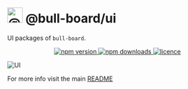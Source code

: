 # <img alt="@bull-board" src="https://raw.githubusercontent.com/felixmosh/bull-board/master/packages/ui/src/static/images/logo.svg" width="35px" /> @bull-board/ui 

UI packages of `bull-board`.

<p align="center">
  <a href="https://www.npmjs.com/package/@bull-board/ui">
    <img alt="npm version" src="https://img.shields.io/npm/v/@bull-board/ui">
  </a>
  <a href="https://www.npmjs.com/package/bull-board">
    <img alt="npm downloads" src="https://img.shields.io/npm/dw/bull-board">
  </a>
  <a href="https://github.com/vcapretz/bull-board/blob/master/LICENSE">
    <img alt="licence" src="https://img.shields.io/github/license/vcapretz/bull-board">
  </a>
<p>

![UI](https://raw.githubusercontent.com/felixmosh/bull-board/master/screenshots/dashboard.png)

For more info visit the main [README](https://github.com/felixmosh/bull-board#readme)
